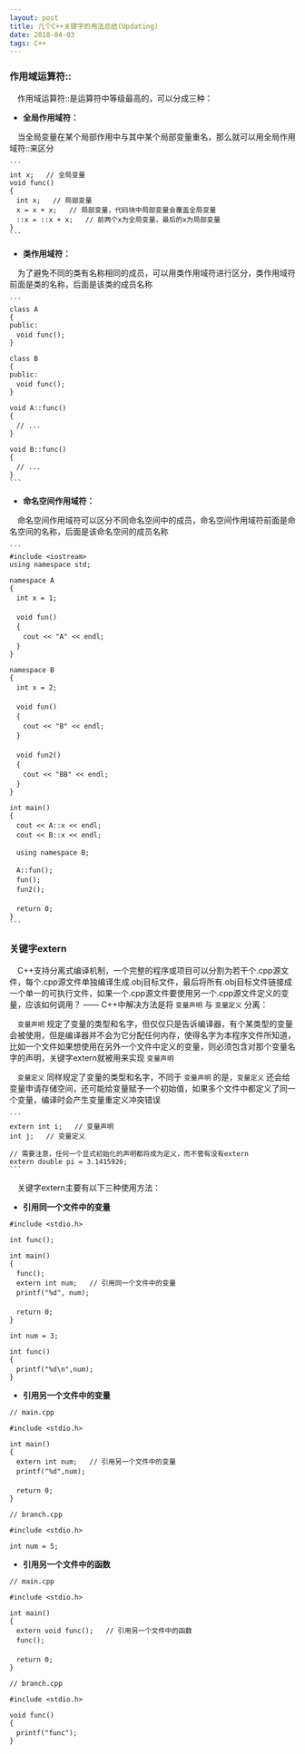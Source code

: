 ```yaml
---
layout: post
title: 几个C++关键字的用法总结(Updating)
date: 2018-04-03
tags: C++
---
```


### 作用域运算符::

　作用域运算符::是运算符中等级最高的，可以分成三种：

- **全局作用域符：**

　当全局变量在某个局部作用中与其中某个局部变量重名，那么就可以用全局作用域符::来区分
	
	```
	int x;   // 全局变量 
	void func()
	{ 
	　int x;   // 局部变量 
	　x = x + x;   // 局部变量，代码块中局部变量会覆盖全局变量 
	　::x = ::x + x;   // 前两个x为全局变量，最后的x为局部变量 
	}
	```

- **类作用域符：**

　为了避免不同的类有名称相同的成员，可以用类作用域符进行区分，类作用域符前面是类的名称，后面是该类的成员名称

	```
	class A
	{
	public:
	　void func();
	}
	
	class B
	{
	public:
	　void func();
	}
	
	void A::func()
	{
	　// ...
	}
	
	void B::func()
	{
	　// ...
	}
	```

- **命名空间作用域符：**

　命名空间作用域符可以区分不同命名空间中的成员，命名空间作用域符前面是命名空间的名称，后面是该命名空间的成员名称

	```
	#include <iostream>
	using namespace std;
	
	namespace A
	{
	　int x = 1;
	　
	　void fun()
	　{
	　　cout << "A" << endl;
	　}
	}
	
	namespace B
	{
	　int x = 2;
	　
	　void fun()
	　{
	　　cout << "B" << endl;
	　}
	　
	　void fun2()
	　{
	　　cout << "BB" << endl;
	　}
	}
	
	int main()
	{
	　cout << A::x << endl;
	　cout << B::x << endl;
	
	　using namespace B;
	
	　A::fun();
	　fun();
	　fun2();
	　
	　return 0;
	}
	```

### 关键字extern

　C++支持分离式编译机制，一个完整的程序或项目可以分割为若干个.cpp源文件，每个.cpp源文件单独编译生成.obj目标文件，最后将所有.obj目标文件链接成一个单一的可执行文件，如果一个.cpp源文件要使用另一个.cpp源文件定义的变量，应该如何调用？ —— C++中解决方法是将 `变量声明` 与 `变量定义` 分离：

　`变量声明` 规定了变量的类型和名字，但仅仅只是告诉编译器，有个某类型的变量会被使用，但是编译器并不会为它分配任何内存，使得名字为本程序文件所知道，比如一个文件如果想使用在另外一个文件中定义的变量，则必须包含对那个变量名字的声明，关键字extern就被用来实现 `变量声明`

　`变量定义` 同样规定了变量的类型和名字，不同于 `变量声明` 的是，`变量定义` 还会给变量申请存储空间，还可能给变量赋予一个初始值，如果多个文件中都定义了同一个变量，编译时会产生变量重定义冲突错误

	```
	extern int i;   // 变量声明
	int j;   // 变量定义
	
	// 需要注意，任何一个显式初始化的声明都将成为定义，而不管有没有extern
	extern double pi = 3.1415926;
	```

　关键字extern主要有以下三种使用方法：

- **引用同一个文件中的变量**

```
#include <stdio.h>

int func();

int main()
{
　func();
　extern int num;   // 引用同一个文件中的变量
　printf("%d", num);
　
　return 0;
}

int num = 3;

int func()
{
　printf("%d\n",num);
}
```

- **引用另一个文件中的变量**

```
// main.cpp

#include <stdio.h>

int main()
{
　extern int num;   // 引用另一个文件中的变量
　printf("%d",num);
　
　return 0;
}
```

```
// branch.cpp

#include <stdio.h>

int num = 5;
```

- **引用另一个文件中的函数**

```
// main.cpp

#include <stdio.h>

int main()
{
　extern void func();   // 引用另一个文件中的函数
　func();
　
　return 0;
}
```

```
// branch.cpp

#include <stdio.h>

void func()
{
　printf("func");
}
```

